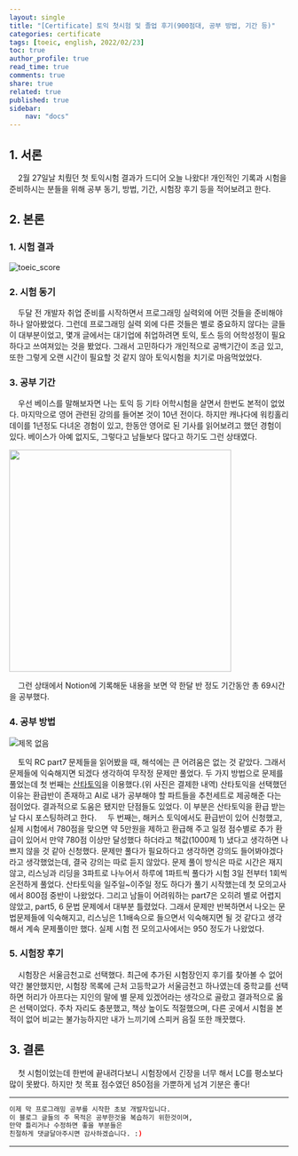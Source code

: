 ```yaml
---
layout: single
title: "[Certificate] 토익 첫시험 및 졸업 후기(900점대, 공부 방법, 기간 등)"
categories: certificate
tags: [toeic, english, 2022/02/23]
toc: true
author_profile: true
read_time: true
comments: true
share: true
related: true
published: true
sidebar: 
    nav: "docs"
---
```


## 1. 서론  

&nbsp;&nbsp;&nbsp;&nbsp;2월 27일날 치뤘던 첫 토익시험 결과가 드디어 오늘 나왔다! 개인적인 기록과 시험을 준비하시는 분들을 위해 공부 동기, 방법, 기간, 시험장 후기 등을 적어보려고 한다.

## 2. 본론  

### 1. 시험 결과  

![toeic_score](https://user-images.githubusercontent.com/97603503/158099636-9852dee9-c8ca-4fd8-8fcd-968a8c285127.png)


### 2. 시험 동기  

&nbsp;&nbsp;&nbsp;&nbsp;두달 전 개발자 취업 준비를 시작하면서 프로그래밍 실력외에 어떤 것들을 준비해야하나 알아봤었다. 그런데 프로그래밍 실력 외에 다른 것들은 별로 중요하지 않다는 글들이 대부분이었고, 몇개 글에서는 대기업에 취업하려면 토익, 토스 등의 어학성정이 필요하다고 쓰여져있는 것을 봤었다. 그래서 고민하다가 개인적으로 공백기간이 조금 있고, 또한 그렇게 오랜 시간이 필요할 것 같지 않아 토익시험을 치기로 마음먹었었다. 

### 3. 공부 기간  

&nbsp;&nbsp;&nbsp;&nbsp;우선 베이스를 말해보자면 나는 토익 등 기타 어학시험을 살면서 한번도 본적이 없었다. 마지막으로 영어 관련된 강의를 들어본 것이 10년 전이다. 하지만 캐나다에 워킹홀리데이를 1년정도 다녀온 경험이 있고, 한동안 영어로 된 기사를 읽어보려고 했던 경험이 있다. 베이스가 아예 없지도, 그렇다고 남들보다 많다고 하기도 그런 상태였다.

<img src="https://user-images.githubusercontent.com/97603503/158100245-88c7c38d-7e14-468e-a87e-b4266e1c3913.jpg" width=400>

&nbsp;&nbsp;&nbsp;&nbsp;그런 상태에서 Notion에 기록해둔 내용을 보면 약 한달 반 정도 기간동안 총 69시간을 공부했다.

### 4. 공부 방법  

![제목 없음](https://user-images.githubusercontent.com/97603503/158100660-c4629b8f-cdd8-4b4f-ad87-daedf4adb6f4.jpg)

&nbsp;&nbsp;&nbsp;&nbsp;토익 RC part7 문제들을 읽어봤을 때, 해석에는 큰 어려움은 없는 것 같았다. 그래서 문제들에 익숙해지면 되겠다 생각하여 무작정 문제만 풀었다. 두 가지 방법으로 문제를 풀었는데 첫 번째는 [산타토익](https://www.riiid.co/kr/)을 이용했다.(위 사진은 결제한 내역) 산타토익을 선택했던 이유는 환급반이 존재하고 AI로 내가 공부해야 할 파트들을 추천세트로 제공해준 다는 점이었다. 결과적으로 도움은 됐지만 단점들도 있었다. 이 부분은 산타토익을 환급 받는 날 다시 포스팅하려고 한다. 
&nbsp;&nbsp;&nbsp;&nbsp;두 번째는, 해커스 토익에서도 환급반이 있어 신청했고, 실제 시험에서 780점을 맞으면 약 5만원을 제하고 환급해 주고 일정 점수별로 추가 환급이 있어서 만약 780점 이상만 달성했다 하더라고 책값(1000제 1) 냈다고 생각하면 나쁘지 않을 것 같아 신청했다. 문제만 풀다가 필요하다고 생각하면 강의도 들어봐야겠다라고 생각했었는데, 결국 강의는 따로 듣지 않았다. 문제 풀이 방식은 따로 시간은 재지 않고, 리스닝과 리딩을 3파트로 나누어서 하루에 1파트씩 풀다가 시험 3일 전부터 1회씩 온전하게 풀었다. 산타토익을 일주일~이주일 정도 하다가 풀기 시작했는데 첫 모의고사에서 800점 중반이 나왔었다. 그리고 남들이 어려워하는 part7은 오히려 별로 어렵지 않았고, part5, 6 문법 문제에서 대부분 틀렸었다. 그래서 문제만 반복하면서 나오는 문법문제들에 익숙해지고, 리스닝은 1.1배속으로 들으면서 익숙해지면 될 것 같다고 생각해서 계속 문제풀이만 했다. 실제 시험 전 모의고사에서는 950 정도가 나왔었다.  

### 5. 시험장 후기  

&nbsp;&nbsp;&nbsp;&nbsp;시험장은 서울금천고로 선택했다. 최근에 추가된 시험장인지 후기를 찾아볼 수 없어 약간 불안했지만, 시험장 목록에 근처 고등학교가 서울금천고 하나였는데 중학교를 선택하면 허리가 아프다는 지인의 말에 별 문제 있겠어라는 생각으로 골랐고 결과적으로 옳은 선택이었다. 주차 자리도 충분했고, 책상 높이도 적절했으며, 다른 곳에서 시험을 본 적이 없어 비교는 불가능하지만 내가 느끼기에 스피커 음질 또한 깨끗했다.

## 3. 결론  

&nbsp;&nbsp;&nbsp;&nbsp;첫 시험이었는데 한번에 끝내려다보니 시험장에서 긴장을 너무 해서 LC를 평소보다 많이 못봤다. 하지만 첫 목표 점수였던 850점을 가뿐하게 넘겨 기분은 좋다!

---

```bash
이제 막 프로그래밍 공부를 시작한 초보 개발자입니다.
이 블로그 글들의 주 목적은 공부한것을 복습하기 위한것이며, 
만약 틀리거나 수정하면 좋을 부분들은
친절하게 댓글달아주시면 감사하겠습니다. :)
```

---